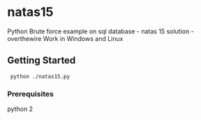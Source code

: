 # natas15
Python Brute force example on sql database - natas 15 solution - overthewire
Work in Windows and Linux

## Getting Started

<code> python ./natas15.py </code>

### Prerequisites

python 2

